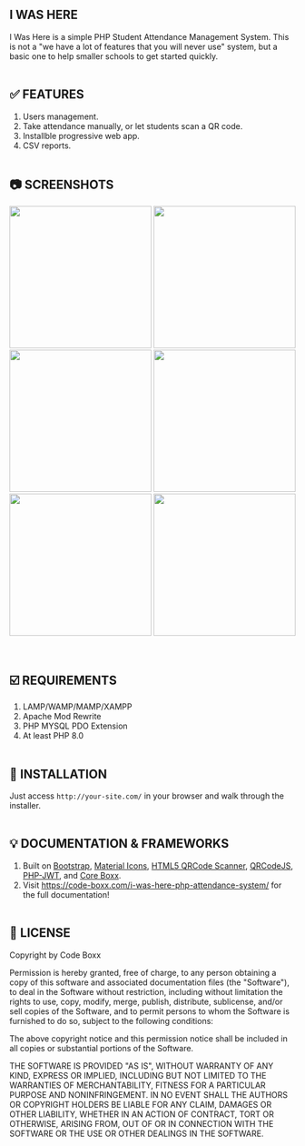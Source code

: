 ## I WAS HERE
I Was Here is a simple PHP Student Attendance Management System. This is not a "we have a lot of features that you will never use" system, but a basic one to help smaller schools to get started quickly.
<br><br>

## :white_check_mark: FEATURES
1) Users management.
2) Take attendance manually, or let students scan a QR code.
3) Installble progressive web app.
4) CSV reports.
<br><br>

## :camera: SCREENSHOTS
<p float="left">
  <img width="250" src="https://github.com/code-boxx/I-Was-Here/blob/main/assets/iwh-1a.png">
  <img width="250" src="https://github.com/code-boxx/I-Was-Here/blob/main/assets/iwh-2a.png">
  <img width="250" src="https://github.com/code-boxx/I-Was-Here/blob/main/assets/iwh-3a.png">
  <img width="250" src="https://github.com/code-boxx/I-Was-Here/blob/main/assets/iwh-4a.png">
  <img width="250" src="https://github.com/code-boxx/I-Was-Here/blob/main/assets/iwh-5a.png">
  <img width="250" src="https://github.com/code-boxx/I-Was-Here/blob/main/assets/iwh-6a.png">
</p><br>

## :ballot_box_with_check: REQUIREMENTS
1) LAMP/WAMP/MAMP/XAMPP
2) Apache Mod Rewrite
3) PHP MYSQL PDO Extension
4) At least PHP 8.0
<br><br>

## :floppy_disk: INSTALLATION
Just access `http://your-site.com/` in your browser and walk through the installer.
<br><br>

## :bulb: DOCUMENTATION & FRAMEWORKS
1) Built on [Bootstrap](https://getbootstrap.com/), [Material Icons](https://fonts.google.com/icons), [HTML5 QRCode Scanner](https://github.com/mebjashtml5-qrcode), [QRCodeJS](https://davidshimjs.github.io/qrcodejs/), [PHP-JWT](https://github.com/firebase/php-jwt), and [Core Boxx](https://code-boxx.com/core-boxx-php-framework/).
2) Visit https://code-boxx.com/i-was-here-php-attendance-system/ for the full documentation!
<br><br>

## :newspaper: LICENSE
Copyright by Code Boxx

Permission is hereby granted, free of charge, to any person obtaining a copy
of this software and associated documentation files (the "Software"), to deal
in the Software without restriction, including without limitation the rights
to use, copy, modify, merge, publish, distribute, sublicense, and/or sell
copies of the Software, and to permit persons to whom the Software is
furnished to do so, subject to the following conditions:

The above copyright notice and this permission notice shall be included in all
copies or substantial portions of the Software.

THE SOFTWARE IS PROVIDED "AS IS", WITHOUT WARRANTY OF ANY KIND, EXPRESS OR
IMPLIED, INCLUDING BUT NOT LIMITED TO THE WARRANTIES OF MERCHANTABILITY,
FITNESS FOR A PARTICULAR PURPOSE AND NONINFRINGEMENT. IN NO EVENT SHALL THE
AUTHORS OR COPYRIGHT HOLDERS BE LIABLE FOR ANY CLAIM, DAMAGES OR OTHER
LIABILITY, WHETHER IN AN ACTION OF CONTRACT, TORT OR OTHERWISE, ARISING FROM,
OUT OF OR IN CONNECTION WITH THE SOFTWARE OR THE USE OR OTHER DEALINGS IN THE
SOFTWARE.
